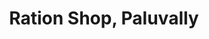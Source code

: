 ---
title: "Ration Shop, Paluvally"
url: /thiruvananthapuram/ration-shop-paluvally/
shop: Lebensmittel
---